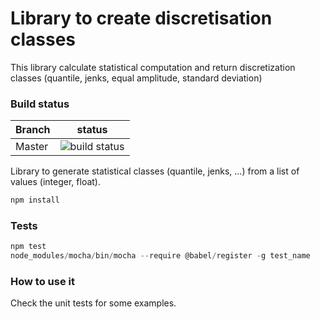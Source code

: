 # Library to create discretisation classes
This library calculate statistical computation and return discretization classes (quantile, jenks, equal amplitude, standard deviation)

### Build status

| Branch | status |
| ------------- | ------------- |
| Master  |  ![build status](https://travis-ci.com/LAEQ/laeq-stats.svg?branch=master)|

Library to generate statistical classes (quantile, jenks, ...) from a list of values (integer, float).

```js
npm install
```

### Tests
```js
npm test
node_modules/mocha/bin/mocha --require @babel/register -g test_name
```

### How to use it
Check the unit tests for some examples.

